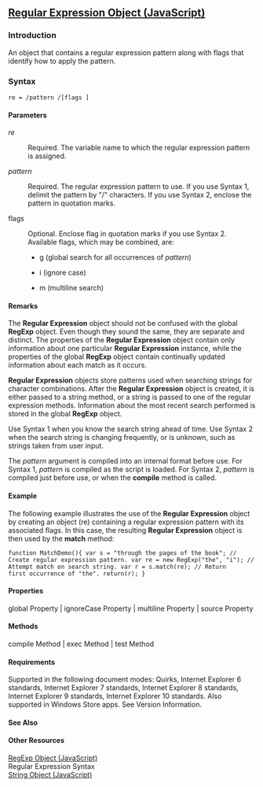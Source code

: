 ## [Regular Expression Object (JavaScript)](Regular-Expression-Object.html)

### Introduction 

 An object that contains a regular expression pattern along with flags that identify how to apply the pattern.

### Syntax 

```
re = /pattern /[flags ]
```

#### Parameters 

<div id="sectionSection0" class="section" name="collapseableSection" style="" expanded="true">
  <dl class="authored">
    <dt>
      <i xmlns:util="util">re</i>
    </dt>
    <dd>
      <p xmlns:util="util">
        Required. The variable name to which the regular expression pattern is assigned.
      </p>
    </dd>
    <dt>
      <i xmlns:util="util">pattern</i>
    </dt>
    <dd>
      <p xmlns:util="util">
        Required. The regular expression pattern to use. If you use Syntax 1, delimit the pattern by "/" characters. If you use Syntax 2, enclose the pattern in quotation marks.
      </p>
    </dd>
    <dt>
      <span class="parameter" sdata="paramReference" xmlns:util="util">flags</span>
    </dt>
    <dd>
      <p xmlns:util="util">
        Optional. Enclose flag in quotation marks if you use Syntax 2. Available flags, which may be combined, are:
      </p>
      <ul xmlns:util="util">
        <li>
          <p>
            g (global search for all occurrences of <i>pattern</i>)
          </p>
        </li>
        <li>
          <p>
            i (ignore case)
          </p>
        </li>
        <li>
          <p>
            m (multiline search)
          </p>
        </li>
      </ul>
    </dd>
  </dl>
</div>

#### Remarks 

<div id="languageReferenceRemarksSection" class="section" name="collapseableSection" style="">
  <p xmlns:util="util">
    The <b>Regular Expression</b> object should not be confused with the global <b>RegExp</b> object. Even though they sound the same, they are separate and distinct. The properties of the <b>Regular
    Expression</b> object contain only information about one particular <b>Regular Expression</b> instance, while the properties of the global <b>RegExp</b> object contain continually updated
    information about each match as it occurs.
  </p>
  <p xmlns:util="util">
    <b>Regular Expression</b> objects store patterns used when searching strings for character combinations. After the <b>Regular Expression</b> object is created, it is either passed to a string
    method, or a string is passed to one of the regular expression methods. Information about the most recent search performed is stored in the global <b>RegExp</b> object.
  </p>
  <p xmlns:util="util">
    Use Syntax 1 when you know the search string ahead of time. Use Syntax 2 when the search string is changing frequently, or is unknown, such as strings taken from user input.
  </p>
  <p xmlns:util="util">
    The <i>pattern</i> argument is compiled into an internal format before use. For Syntax 1, <i>pattern</i> is compiled as the script is loaded. For Syntax 2, <i>pattern</i> is compiled just before
    use, or when the <b>compile</b> method is called.
  </p>
</div>

#### Example 

<p xmlns:util="util">
  The following example illustrates the use of the <b>Regular Expression</b> object by creating an object (re) containing a regular expression pattern with its associated flags. In this case, the
  resulting <b>Regular Expression</b> object is then used by the <b>match</b> method:
</p>

```
function MatchDemo(){ var s = "through the pages of the book"; // Create regular expression pattern. var re = new RegExp("the", "i"); // Attempt match on search string. var r = s.match(re); // Return
first occurrence of "the". return(r); }
```

#### Properties 

<div id="sectionSection1" class="section" name="collapseableSection" style="" expanded="true">
  <p xmlns:util="util">
    global Property | ignoreCase Property | multiline Property | source Property
  </p>
</div>

#### Methods 

<div id="sectionSection2" class="section" name="collapseableSection" style="" expanded="true">
  <p xmlns:util="util">
    compile Method | exec Method | test Method
  </p>
</div>

#### Requirements 

<div id="requirementsTitleSection" class="section" name="collapseableSection" style="">
  <p xmlns:util="util"></p>
  <p>
    Supported in the following document modes: Quirks, Internet Explorer 6 standards, Internet Explorer 7 standards, Internet Explorer 8 standards, Internet Explorer 9 standards, Internet Explorer 10
    standards. Also supported in Windows Store apps. See Version Information.
  </p>
</div>

#### See Also 

<div id="seeAlsoSection" class="section" name="collapseableSection" style="">
  <h4 class="subHeading">
    Other Resources
  </h4>
  <div class="seeAlsoStyle">
    <span sdata="link" xmlns:util="util"><a href="7f6b1073-8cbb-49ed-94b6-56833ba663c5.htm">RegExp Object (JavaScript)</a></span>
  </div>
  <div class="seeAlsoStyle">
    <span sdata="link" xmlns:util="util">Regular Expression Syntax</span>
  </div>
  <div class="seeAlsoStyle">
    <span sdata="link" xmlns:util="util"><a href="8063ecd5-5778-4e87-b985-b21420171914.htm">String Object (JavaScript)</a></span>
  </div>
</div>

